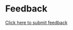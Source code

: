 # Feedback

[Click here to submit feedback](https://docs.google.com/forms/u/0/d/e/1FAIpQLSdBTq42YIlMNUbKvzDp4rl8XFpTAitjiMu1yB38ebY-7Tdebg/formResponse)